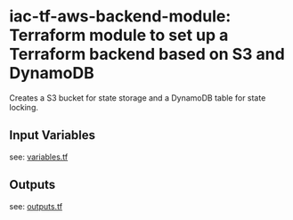 # iac-tf-aws-backend-module: Terraform module to set up a Terraform backend based on S3 and DynamoDB

Creates a S3 bucket for state storage and a DynamoDB table for state locking.
 
## Input Variables

see: [variables.tf](variables.tf)

## Outputs

see: [outputs.tf](outputs.tf)

